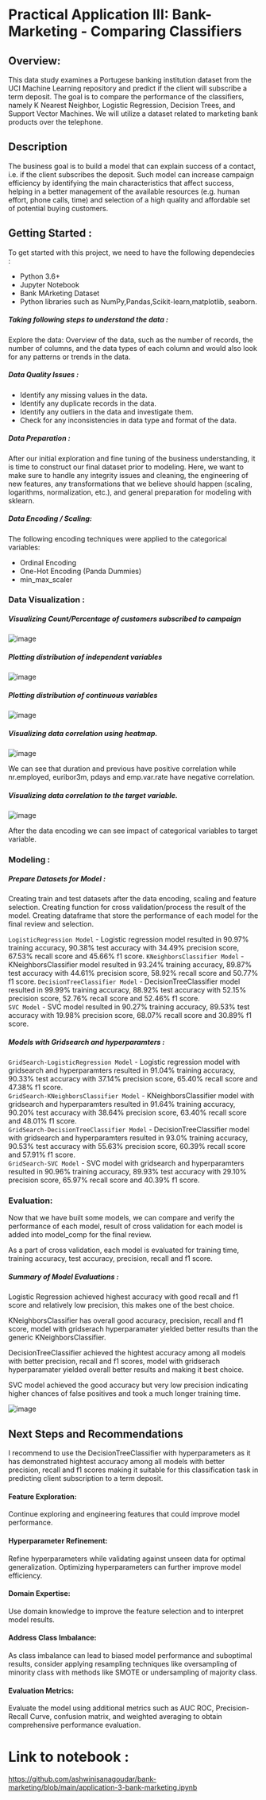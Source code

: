 # Practical Application III: Bank-Marketing - Comparing Classifiers

## Overview:

This data study examines a Portugese banking institution dataset from the UCI Machine Learning repository and predict if the client will subscribe a term deposit. The goal is to compare the performance of the classifiers, namely K Nearest Neighbor, Logistic Regression, Decision Trees, and Support Vector Machines. We will utilize a dataset related to marketing bank products over the telephone.


## Description
The business goal is to build a model that can explain success of a contact, i.e. if the client subscribes the deposit. Such model can increase campaign efficiency by identifying the main characteristics that affect success, helping in a better management of the available resources (e.g. human effort, phone calls, time) and selection of a high quality and affordable set of potential buying customers. 

## Getting Started :
To get started with this project, we need to have the following dependecies :
* Python 3.6+
* Jupyter Notebook
* Bank MArketing Dataset
* Python libraries such as NumPy,Pandas,Scikit-learn,matplotlib, seaborn.

##### Taking following steps to understand the data :

Explore the data: Overview of the data, such as the number of records, the number of columns, and the data types of each column and would also look for any patterns or trends in the data.

##### Data Quality Issues :

* Identify any missing values in the data.
* Identify any duplicate records in the data.
* Identify any outliers in the data and investigate them.
* Check for any inconsistencies in data type and format of the data.

##### Data Preparation :
After our initial exploration and fine tuning of the business understanding, it is time to construct our final dataset prior to modeling. Here, we want to make sure to handle any integrity issues and cleaning, the engineering of new features, any transformations that we believe should happen (scaling, logarithms, normalization, etc.), and general preparation for modeling with sklearn.

##### Data Encoding / Scaling:
The following encoding techniques were applied to the categorical variables:

* Ordinal Encoding
* One-Hot Encoding (Panda Dummies)
* min_max_scaler

### Data Visualization :


##### Visualizing Count/Percentage of customers subscribed to campaign

![image](images/customer_subcription.png)

##### Plotting distribution of independent variables

![image](images/distribution_independent_var.png)

##### Plotting distribution of continuous variables

![image](images/distribution_continuous_var.png)

##### Visualizing data correlation using heatmap.

![image](images/heatmap.png)

We can see that duration and previous have positive correlation while nr.employed, euribor3m, pdays and emp.var.rate have negative correlation.

##### Visualizing data correlation to the target variable.

![image](images/corr_target_var.png)

After the data encoding we can see impact of categorical variables to target variable.


### Modeling :

##### Prepare Datasets for Model :

Creating train and test datasets after the data encoding, scaling and feature selection.
Creating function for cross validation/process the result of the model.
Creating dataframe that store the performance of each model for the final review and selection.

`LogisticRegression Model` - Logistic regression model resulted in 90.97% training accuracy, 90.38% test accuracy with 34.49% precision score, 67.53% recall score and 45.66% f1 score.
`KNeighborsClassifier Model` - KNeighborsClassifier model resulted in 93.24% training accuracy, 89.87% test accuracy with 44.61% precision score, 58.92% recall score and 50.77% f1 score.
`DecisionTreeClassifier Model` - DecisionTreeClassifier model resulted in 99.99% training accuracy, 88.92% test accuracy with 52.15% precision score, 52.76% recall score and 52.46% f1 score.      
`SVC Model` - SVC model resulted in 90.27% training accuracy, 89.53% test accuracy with 19.98% precision score, 68.07% recall score and 30.89% f1 score.

##### Models with Gridsearch and hyperparamters :

`GridSearch-LogisticRegression Model` - Logistic regression model with gridsearch and hyperparamters resulted in 91.04% training accuracy, 90.33% test accuracy with 37.14% precision score, 65.40% recall score and 47.38% f1 score.   
`GridSearch-KNeighborsClassifier Model` - KNeighborsClassifier model with gridsearch and hyperparamters resulted in 91.64% training accuracy, 90.20% test accuracy with 38.64% precision score, 63.40% recall score and 48.01% f1 score.    
`GridSearch-DecisionTreeClassifier Model` - DecisionTreeClassifier model with gridsearch and hyperparamters resulted in 93.0% training accuracy, 90.53% test accuracy with 55.63% precision score, 60.39% recall score and 57.91% f1 score.      
`GridSearch-SVC Model` - SVC model with gridsearch and hyperparamters resulted in 90.96% training accuracy, 89.93% test accuracy with 29.10% precision score, 65.97% recall score and 40.39% f1 score.

### Evaluation:

Now that we have built some models, we can compare and verify the performance of each model, result of cross validation for each model is added into model_comp for the final review.

As a part of cross validation, each model is evaluated for training time, training accuracy, test accuracy, precision, recall and f1 score.

##### Summary of Model Evaluations :

Logistic Regression achieved highest accuracy with good recall and f1 score and relatively low precision, this makes one of the best choice.

KNeighborsClassifier has overall good accuracy, precision, recall and f1 score, model with gridserach hyperparamater yielded better results than the generic KNeighborsClassifier.

DecisionTreeClassifier achieved the hightest accuracy among all models with better precision, recall and f1 scores, model with gridserach hyperparamater yielded overall better results and making it best choice.

SVC model achieved the good accuracy but very low precision indicating higher chances of false positives and took a much longer training time.

![image](images/model_summary.png)

## Next Steps and Recommendations

I recommend to use the DecisionTreeClassifier with hyperparameters as it has demonstrated hightest accuracy among all models with better precision, recall and f1 scores making it suitable for this classification task in predicting client subscription to a term deposit.

#### Feature Exploration: 
Continue exploring and engineering features that could improve model performance.

#### Hyperparameter Refinement: 
Refine hyperparameters while validating against unseen data for optimal generalization. Optimizing hyperparameters can further improve model efficiency.

#### Domain Expertise: 
Use domain knowledge to improve the feature selection and to interpret model results.

#### Address Class Imbalance:
As class imbalance can lead to biased model performance and suboptimal results, consider applying resampling techniques like oversampling of minority class with methods like SMOTE or undersampling of majority class.

#### Evaluation Metrics:

Evaluate the model using additional metrics such as AUC ROC, Precision-Recall Curve, confusion matrix, and weighted averaging to obtain  comprehensive performance evaluation.

# Link to notebook :

https://github.com/ashwinisanagoudar/bank-marketing/blob/main/application-3-bank-marketing.ipynb